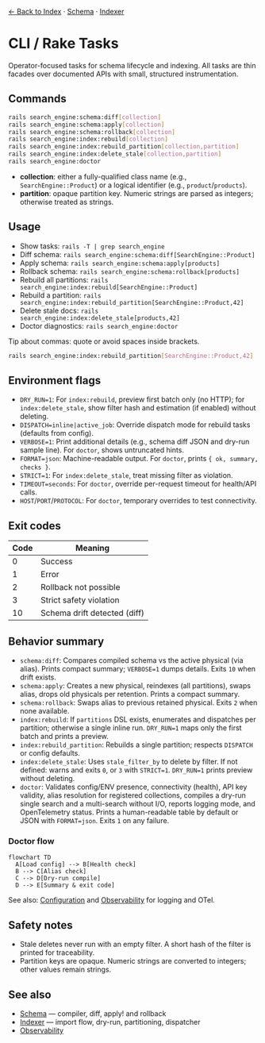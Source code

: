[← Back to Index](./index.md) · [Schema](./schema.md) · [Indexer](./indexer.md)

# CLI / Rake Tasks

Operator-focused tasks for schema lifecycle and indexing. All tasks are thin facades over documented APIs with small, structured instrumentation.

## Commands

```bash
rails search_engine:schema:diff[collection]
rails search_engine:schema:apply[collection]
rails search_engine:schema:rollback[collection]
rails search_engine:index:rebuild[collection]
rails search_engine:index:rebuild_partition[collection,partition]
rails search_engine:index:delete_stale[collection,partition]
rails search_engine:doctor
```

- **collection**: either a fully-qualified class name (e.g., `SearchEngine::Product`) or a logical identifier (e.g., `product`/`products`).
- **partition**: opaque partition key. Numeric strings are parsed as integers; otherwise treated as strings.

## Usage

- Show tasks: `rails -T | grep search_engine`
- Diff schema: `rails search_engine:schema:diff[SearchEngine::Product]`
- Apply schema: `rails search_engine:schema:apply[products]`
- Rollback schema: `rails search_engine:schema:rollback[products]`
- Rebuild all partitions: `rails search_engine:index:rebuild[SearchEngine::Product]`
- Rebuild a partition: `rails search_engine:index:rebuild_partition[SearchEngine::Product,42]`
- Delete stale docs: `rails search_engine:index:delete_stale[products,42]`
- Doctor diagnostics: `rails search_engine:doctor`

Tip about commas: quote or avoid spaces inside brackets.

```bash
rails search_engine:index:rebuild_partition[SearchEngine::Product,42]
```

## Environment flags

- `DRY_RUN=1`: For `index:rebuild`, preview first batch only (no HTTP); for `index:delete_stale`, show filter hash and estimation (if enabled) without deleting.
- `DISPATCH=inline|active_job`: Override dispatch mode for rebuild tasks (defaults from config).
- `VERBOSE=1`: Print additional details (e.g., schema diff JSON and dry-run sample line). For `doctor`, shows untruncated hints.
- `FORMAT=json`: Machine-readable output. For `doctor`, prints `{ ok, summary, checks }`.
- `STRICT=1`: For `index:delete_stale`, treat missing filter as violation.
- `TIMEOUT=seconds`: For `doctor`, override per-request timeout for health/API calls.
- `HOST`/`PORT`/`PROTOCOL`: For `doctor`, temporary overrides to test connectivity.

## Exit codes

| Code | Meaning                             |
| ---- | ----------------------------------- |
| 0    | Success                             |
| 1    | Error                               |
| 2    | Rollback not possible               |
| 3    | Strict safety violation             |
| 10   | Schema drift detected (diff)        |

## Behavior summary

- `schema:diff`: Compares compiled schema vs the active physical (via alias). Prints compact summary; `VERBOSE=1` dumps details. Exits `10` when drift exists.
- `schema:apply`: Creates a new physical, reindexes (all partitions), swaps alias, drops old physicals per retention. Prints a compact summary.
- `schema:rollback`: Swaps alias to previous retained physical. Exits `2` when none available.
- `index:rebuild`: If `partitions` DSL exists, enumerates and dispatches per partition; otherwise a single inline run. `DRY_RUN=1` maps only the first batch and prints a preview.
- `index:rebuild_partition`: Rebuilds a single partition; respects `DISPATCH` or config defaults.
- `index:delete_stale`: Uses `stale_filter_by` to delete by filter. If not defined: warns and exits `0`, or `3` with `STRICT=1`. `DRY_RUN=1` prints preview without deleting.
- `doctor`: Validates config/ENV presence, connectivity (health), API key validity, alias resolution for registered collections, compiles a dry-run single search and a multi-search without I/O, reports logging mode, and OpenTelemetry status. Prints a human-readable table by default or JSON with `FORMAT=json`. Exits `1` on any failure.

### Doctor flow

```mermaid
flowchart TD
  A[Load config] --> B[Health check]
  B --> C[Alias check]
  C --> D[Dry‑run compile]
  D --> E[Summary & exit code]
```

See also: [Configuration](./configuration.md) and [Observability](./observability.md) for logging and OTel.

## Safety notes

- Stale deletes never run with an empty filter. A short hash of the filter is printed for traceability.
- Partition keys are opaque. Numeric strings are converted to integers; other values remain strings.

## See also

- [Schema](./schema.md) — compiler, diff, apply! and rollback
- [Indexer](./indexer.md) — import flow, dry-run, partitioning, dispatcher
- [Observability](./observability.md)

